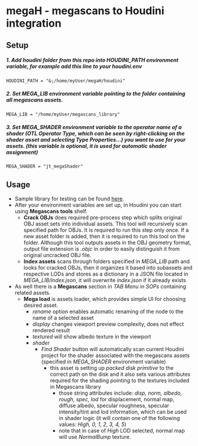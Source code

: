 megaH - megascans to Houdini integration
===========================

Setup
-----

##### 1. Add *houdini* folder from this repo into *HOUDINI_PATH* environment variable, for example add this line to your *houdini.env*
```
HOUDINI_PATH = "&;/home/myUser/megaH/houdini"
```

##### 2. Set *MEGA_LIB* environment variable pointing to the folder containing all megascans assets.
```
MEGA_LIB = "/home/myUser/megascans_library"
```

##### 3. Set *MEGA_SHADER* environment variable to the operator name of a shader (OTL Operator Type, which can be seen by right-clicking on the shader asset and selecting *Type Properties...*) you want to use for your assets. (this variable is optional, it is used for automatic shader assignment)
```
MEGA_SHADER = "jt_megaShader"
```


Usage
-----

- Sample library for testing can be found [here](https://goo.gl/Y2D9BA).
- After your environment variables are set up, in Houdini you can start using **Megascans tools** shelf.
  - **Crack OBJs** does required pre-process step which splits original OBJ asset sets into individual assets. This tool will recursively scan specified path for OBJs. It is required to run this step only once. If a new asset folder is added, then it is required to run this tool on the folder. Although this tool outputs assets in the OBJ geometry format, output file extension is *.objc* in order to easily distinguish it from original uncracked OBJ file.
  - **Index assets** scans through folders specified in *MEGA_LIB* path and looks for cracked OBJs, then it organizes it based into subassets and respective LODs and stores as a dictionary in a JSON file located in *MEGA_LIB/index.json*, it will overwrite *index.json* if it already exists
- As well there is a **Megascans** section in *TAB Menu* in *SOPs* containing related assets.
  - **Mega load** is assets loader, which provides simple UI for choosing desired asset.
    - *rename* option enables automatic renaming of the node to the name of a selected asset
    - *display* changes viewport preview complexity, does not effect rendered result
    - *textured* will show albedo texture in the viewport
    - *shader*
      - *Find Shader* button will automatically scan current Houdini project for the shader associated with the megascans assets (specified in *MEGA_SHADER* environment variable)
        - this asset is setting up *packed disk primitive* to the correct path on the disk and it also sets various attributes required for the shading pointing to the textures included in Megascans library
          - those string attributes include: *disp, norm, albedo, rough, spec, lod* for displacement, normal map, diffuse albedo, specular roughness, specular intensity/tint and lod information, which can be used in shader logic (it will contain one of the following values: *High, 0, 1, 2, 3, 4, 5*)
          - note that in case of *High* LOD selected, normal map will use *NormalBump* texture.